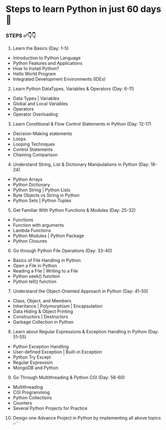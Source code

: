 # Steps to learn Python in just 60 days 🐍

### STEPS ✅👇👇

1. Learn the Basics (Day: 1-5)
- Introduction to Python Language
- Python Features and Applications
- How to Install Python?
- Hello World Program
- Integrated Development Environments (IDEs)

2. Learn Python DataTypes, Variables & Operators (Day: 6-11)
- Data Types | Variables
- Global and Local Variables
- Operators
- Operator Overloading

3. Learn Conditional & Flow Control Statements in Python (Day: 12-17)
- Decision-Making statements
- Loops
- Looping Techniques
- Control Statements
- Chaining Comparison

4. Understand String, List & Dictionary Manipulations in Python (Day: 18-24)
- Python Arrays
- Python Dictionary
- Python String | Python Lists
- Byte Objects vs String in Python
- Python Sets | Python Tuples

5. Get Familiar With Python Functions & Modules (Day: 25-32)
- Functions
- Function with arguments
- Lambda Functions
- Python Modules | Python Package
- Python Closures

6. Go through Python File Operations (Day: 33-40)
- Basics of File Handling in Python
- Open a File in Python
- Reading a File | Writing to a File
- Python seek() function
- Python tell() function

7. Understand the Object-Oriented Approach in Python (Day: 41-50)
- Class, Object, and Members
- Inheritance | Polymorphism | Encapsulation
- Data Hiding & Object Printing
- Constructors | Destructors
- Garbage Collection in Python

8. Learn about Regular Expressions & Exception Handling in Python (Day: 51-55)
- Python Exception Handling
- User-defined Exception | Built-in Exception
- Python Try Except
- Regular Expression
- MongoDB and Python

9. Go Through Multithreading & Python CGI (Day: 56-60)
- Multithreading
- CGI Programming
- Python Collections
- Counters
- Several Python Projects for Practice

10. Design one Advance Project in Python by implementing all above topics ✅

